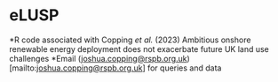 # eLUSP
*R code associated with Copping *et al.* (2023) Ambitious onshore renewable energy deployment does not exacerbate future UK land use challenges
*Email (joshua.copping@rspb.org.uk)[mailto:joshua.copping@rspb.org.uk] for queries and data

